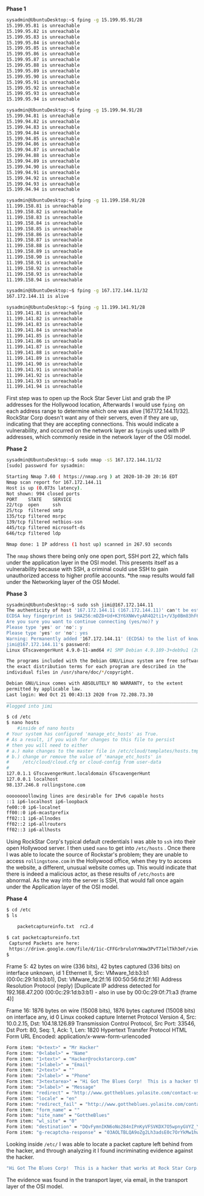 **Phase 1**

```bash
sysadmin@UbuntuDesktop:~$ fping -g 15.199.95.91/28
15.199.95.81 is unreachable
15.199.95.82 is unreachable
15.199.95.83 is unreachable
15.199.95.84 is unreachable
15.199.95.85 is unreachable
15.199.95.86 is unreachable
15.199.95.87 is unreachable
15.199.95.88 is unreachable
15.199.95.89 is unreachable
15.199.95.90 is unreachable
15.199.95.91 is unreachable
15.199.95.92 is unreachable
15.199.95.93 is unreachable
15.199.95.94 is unreachable

sysadmin@UbuntuDesktop:~$ fping -g 15.199.94.91/28
15.199.94.81 is unreachable
15.199.94.82 is unreachable
15.199.94.83 is unreachable
15.199.94.84 is unreachable
15.199.94.85 is unreachable
15.199.94.86 is unreachable
15.199.94.87 is unreachable
15.199.94.88 is unreachable
15.199.94.89 is unreachable
15.199.94.90 is unreachable
15.199.94.91 is unreachable
15.199.94.92 is unreachable
15.199.94.93 is unreachable
15.199.94.94 is unreachable

sysadmin@UbuntuDesktop:~$ fping -g 11.199.158.91/28
11.199.158.81 is unreachable
11.199.158.82 is unreachable
11.199.158.83 is unreachable
11.199.158.84 is unreachable
11.199.158.85 is unreachable
11.199.158.86 is unreachable
11.199.158.87 is unreachable
11.199.158.88 is unreachable
11.199.158.89 is unreachable
11.199.158.90 is unreachable
11.199.158.91 is unreachable
11.199.158.92 is unreachable
11.199.158.93 is unreachable
11.199.158.94 is unreachable

sysadmin@UbuntuDesktop:~$ fping -g 167.172.144.11/32
167.172.144.11 is alive

sysadmin@UbuntuDesktop:~$ fping -g 11.199.141.91/28
11.199.141.81 is unreachable
11.199.141.82 is unreachable
11.199.141.83 is unreachable
11.199.141.84 is unreachable
11.199.141.85 is unreachable
11.199.141.86 is unreachable
11.199.141.87 is unreachable
11.199.141.88 is unreachable
11.199.141.89 is unreachable
11.199.141.90 is unreachable
11.199.141.91 is unreachable
11.199.141.92 is unreachable
11.199.141.93 is unreachable
11.199.141.94 is unreachable

```

First step was to open up the Rock Star Sever List and grab the IP addresses for the Hollywood location, Afterwards I would use `fping `on each address range to determine which one was alive [167.172.144.11/32]. RockStar Corp doesn't want any of their servers, even if they are up, indicating that they are accepting connections. This would indicate a vulnerability, and occurred on the network layer as `fping`is used with IP addresses, which commonly reside in the network layer of the OSI model.


**Phase 2**

```bash
sysadmin@UbuntuDesktop:~$ sudo nmap -sS 167.172.144.11/32
[sudo] password for sysadmin: 

Starting Nmap 7.60 ( https://nmap.org ) at 2020-10-20 20:16 EDT
Nmap scan report for 167.172.144.11
Host is up (0.073s latency).
Not shown: 994 closed ports
PORT    STATE    SERVICE
22/tcp  open     ssh
25/tcp  filtered smtp
135/tcp filtered msrpc
139/tcp filtered netbios-ssn
445/tcp filtered microsoft-ds
646/tcp filtered ldp

Nmap done: 1 IP address (1 host up) scanned in 267.93 seconds

```

The `nmap` shows there being only one open port, SSH port 22, which falls under the application layer in the OSI model. This presents itself as a vulnerability because with SSH, a criminal could use SSH to gain unauthorized access to higher profile accounts.
*the `nmap` results would fall under the Networking layer of the OSI Model.
 

**Phase 3**

```bash
sysadmin@UbuntuDesktop:~$ sudo ssh jimi@167.172.144.11
The authenticity of host '167.172.144.11 (167.172.144.11)' can't be established.
ECDSA key fingerprint is SHA256:mDZ8+Ud+K3Y6XNWvtyAR4Q2ti1+/V3p0Bm83hF6Ua4w.
Are you sure you want to continue connecting (yes/no)? y
Please type 'yes' or 'no': y
Please type 'yes' or 'no': yes
Warning: Permanently added '167.172.144.11' (ECDSA) to the list of known hosts.
jimi@167.172.144.11's password: 
Linux GTscavengerHunt 4.9.0-11-amd64 #1 SMP Debian 4.9.189-3+deb9u1 (2019-09-20) x86_64

The programs included with the Debian GNU/Linux system are free software;
the exact distribution terms for each program are described in the
individual files in /usr/share/doc/*/copyright.

Debian GNU/Linux comes with ABSOLUTELY NO WARRANTY, to the extent
permitted by applicable law.
Last login: Wed Oct 21 00:43:13 2020 from 72.208.73.30
________________________________________________________________________________________
#logged into jimi

$ cd /etc
$ nano hosts
	#inside of nano hosts
# Your system has configured 'manage_etc_hosts' as True.
# As a result, if you wish for changes to this file to persist
# then you will need to either
# a.) make changes to the master file in /etc/cloud/templates/hosts.tmpl
# b.) change or remove the value of 'manage_etc_hosts' in
#     /etc/cloud/cloud.cfg or cloud-config from user-data
#
127.0.1.1 GTscavengerHunt.localdomain GTscavengerHunt
127.0.0.1 localhost
98.137.246.8 rollingstone.com

oooooooollowing lines are desirable for IPv6 capable hosts
::1 ip6-localhost ip6-loopback
fe00::0 ip6-localnet
ff00::0 ip6-mcastprefix
ff02::1 ip6-allnodes
ff02::2 ip6-allrouters
ff02::3 ip6-allhosts

```

Using RockStar Corp's typical default credentials I was able to `ssh` into their open Hollywood server. I then used `nano` to get into `/etc/hosts` . Once there I was able to locate the source of Rockstar's problem; they are unable to access `rollingstone.com` in the Hollywood office, when they try to access the website, a different, unusual website comes up. This would indicate that there is indeed a malicious actor, as these results of `/etc/hosts` are abnormal. As the way into the server is SSH, that would fall once again under the Application layer of the OSI model.

**Phase 4**

```bash
$ cd /etc
$ ls

    packetcaptureinfo.txt  rc2.d	
    
$ cat packetcaptureinfo.txt
 Captured Packets are here:
 https://drive.google.com/file/d/1ic-CFFGrbruloYrWaw3PvT71elTkh3eF/view?usp=sharing
$ 

```





Frame 5: 42 bytes on wire (336 bits), 42 bytes captured (336 bits) on interface unknown, id 1
Ethernet II, Src: VMware_1d:b3:b1 (00:0c:29:1d:b3:b1), Dst: VMware_fd:2f:16 (00:50:56:fd:2f:16)
Address Resolution Protocol (reply)
[Duplicate IP address detected for 192.168.47.200 (00:0c:29:1d:b3:b1) - also in use by 00:0c:29:0f:71:a3 (frame 4)]

Frame 16: 1876 bytes on wire (15008 bits), 1876 bytes captured (15008 bits) on interface any, id 0
Linux cooked capture
Internet Protocol Version 4, Src: 10.0.2.15, Dst: 104.18.126.89
Transmission Control Protocol, Src Port: 33546, Dst Port: 80, Seq: 1, Ack: 1, Len: 1820
Hypertext Transfer Protocol
HTML Form URL Encoded: application/x-www-form-urlencoded

```bash
Form item: "0<text>" = "Mr Hacker"
Form item: "0<label>" = "Name"
Form item: "1<text>" = "Hacker@rockstarcorp.com"
Form item: "1<label>" = "Email"
Form item: "2<text>" = ""
Form item: "2<label>" = "Phone"
Form item: "3<textarea>" = "Hi Got The Blues Corp!  This is a hacker that works at Rock Star Corp.  Rock Star has left port 22, SSH open if you want to hack in.  For 1 Milliion Dollars I will provide you the user and password!"
Form item: "3<label>" = "Message"
Form item: "redirect" = "http://www.gottheblues.yolasite.com/contact-us.php?formI660593e583e747f1a91a77ad0d3195e3Posted=true"
Form item: "locale" = "en"
Form item: "redirect_fail" = "http://www.gottheblues.yolasite.com/contact-us.php?formI660593e583e747f1a91a77ad0d3195e3Posted=false"
Form item: "form_name" = ""
Form item: "site_name" = "GottheBlues"
Form item: "wl_site" = "0"
Form item: "destination" = "DQvFymnIKN6oNo284nIPnKyVFSVKDX7O5wpnyGVYZ_YSkg==:3gjpzwPaByJLFcA2ouelFsQG6ZzGkhh31_Gl2mb5PGk="
Form item: "g-recaptcha-response" = "03AOLTBLQA9oZg2Lh3adsE0c7OrYkMw1hwPof8xGnYIsZh8cz5TtLwl8uDMZuVOls6duzyYq2MTzsVHYzKda77dqzzNUwpa6F5Tu6b9875yKU1wZHpfOQmV8D7OTcx2rnGD6I8s-6qvyDAjCuS6vA78-iNLNUtWZXFJwleNj3hPquVMu-yzcSOX60Y-deZC8zXn8hu4c6u
```
Looking inside `/etc/` I was able to locate a packet capture left behind from the hacker, and through analyzing it I found incriminating evidence against the hacker. 

```bash
"Hi Got The Blues Corp!  This is a hacker that works at Rock Star Corp.  Rock Star has left port 22, SSH open if you want to hack in.  For 1 Milliion Dollars I will provide you the user and password!" -Hacker@rockstarcorp.com

```

The evidence was found in the transport layer, via email, in the transport layer of the OSI model.